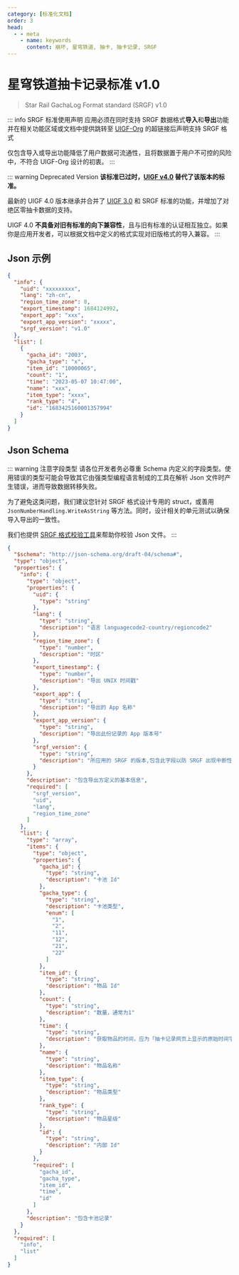 ```yaml
---
category: [标准化文档]
order: 3
head:
  - - meta
    - name: keywords
      content: 崩坏, 星穹铁道, 抽卡, 抽卡记录, SRGF
---
```


# 星穹铁道抽卡记录标准 v1.0

> Star Rail GachaLog Format standard (SRGF) v1.0 <Badge text="Legacy" type="message" />

::: info SRGF 标准使用声明
应用必须在同时支持 SRGF 数据格式**导入**和**导出**功能并在相关功能区域或文档中提供跳转至 [UIGF-Org](https://uigf.org) 的超链接后声明支持 SRGF 格式

仅包含导入或导出功能降低了用户数据可流通性，且将数据置于用户不可控的风险中，不符合 UIGF-Org 设计的初衷。
:::

::: warning Deprecated Version
**该标准已过时，[UIGF v4.0](uigf.md) 替代了该版本的标准。**

最新的 UIGF 4.0 版本继承并合并了 [UIGF 3.0](./uigf-legacy-v3.0.md) 和 SRGF 标准的功能，并增加了对绝区零抽卡数据的支持。

UIGF 4.0 **不具备对旧有标准的向下兼容性**，且与旧有标准的认证相互独立。如果你是应用开发者，可以根据文档中定义的格式实现对旧版格式的导入兼容。
:::

## Json 示例

```json
{
  "info": {
    "uid": "xxxxxxxxx",
    "lang": "zh-cn",
    "region_time_zone": 8,
    "export_timestamp": 1684124992,
    "export_app": "xxx",
    "export_app_version": "xxxxx",
    "srgf_version": "v1.0"
  },
  "list": [
    {
      "gacha_id": "2003",
      "gacha_type": "x",
      "item_id": "10000065",
      "count": "1",
      "time": "2023-05-07 10:47:00",
      "name": "xxx",
      "item_type": "xxxx",
      "rank_type": "4",
      "id": "1683425160001357994"
    }
  ]
}
```

## Json Schema

::: warning 注意字段类型
请各位开发者务必尊重 Schema 内定义的字段类型。使用错误的类型可能会导致其它由强类型编程语言制成的工具在解析 Json 文件时产生错误，进而导致数据转移失败。

为了避免这类问题，我们建议您针对 SRGF 格式设计专用的 struct，或善用 `JsonNumberHandling.WriteAsString` 等方法。同时，设计相关的单元测试以确保导入导出的一致性。

我们也提供 [SRGF 格式校验工具](https://schema.uigf.org/?schema=srgf)来帮助你校验 Json 文件。
:::

```json
{
  "$schema": "http://json-schema.org/draft-04/schema#",
  "type": "object",
  "properties": {
    "info": {
      "type": "object",
      "properties": {
        "uid": {
          "type": "string"
        },
        "lang": {
          "type": "string",
          "description": "语言 languagecode2-country/regioncode2"
        },
        "region_time_zone": {
          "type": "number",
          "description": "时区"
        },
        "export_timestamp": {
          "type": "number",
          "description": "导出 UNIX 时间戳"
        },
        "export_app": {
          "type": "string",
          "description": "导出的 App 名称"
        },
        "export_app_version": {
          "type": "string",
          "description": "导出此份记录的 App 版本号"
        },
        "srgf_version": {
          "type": "string",
          "description": "所应用的 SRGF 的版本,包含此字段以防 SRGF 出现中断性变更时，App 无法处理"
        }
      },
      "description": "包含导出方定义的基本信息",
      "required": [
        "srgf_version",
        "uid",
        "lang",
        "region_time_zone"
      ]
    },
    "list": {
      "type": "array",
      "items": {
        "type": "object",
        "properties": {
          "gacha_id": {
            "type": "string",
            "description": "卡池 Id"
          },
          "gacha_type": {
            "type": "string",
            "description": "卡池类型",
            "enum": [
              "1",
              "2",
              "11",
              "12",
              "21",
              "22"
            ]
          },
          "item_id": {
            "type": "string",
            "description": "物品 Id"
          },
          "count": {
            "type": "string",
            "description": "数量，通常为1"
          },
          "time": {
            "type": "string",
            "description": "获取物品的时间，应为「抽卡记录网页上显示的原始时间字符串」而非任何转换过的值。如果设备时区与服务器时区不一致，任意类型转换将会导致时区转换出现误差（除非应用进行了特殊处理）。"
          },
          "name": {
            "type": "string",
            "description": "物品名称"
          },
          "item_type": {
            "type": "string",
            "description": "物品类型"
          },
          "rank_type": {
            "type": "string",
            "description": "物品星级"
          },
          "id": {
            "type": "string",
            "description": "内部 Id"
          }
        },
        "required": [
          "gacha_id",
          "gacha_type",
          "item_id",
          "time",
          "id"
        ]
      },
      "description": "包含卡池记录"
    }
  },
  "required": [
    "info",
    "list"
  ]
}
```
